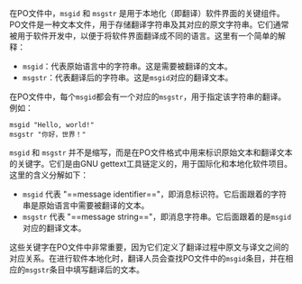 在PO文件中，`msgid` 和 `msgstr` 是用于本地化（即翻译）软件界面的关键组件。PO文件是一种文本文件，用于存储翻译字符串及其对应的原文字符串。它们通常被用于软件开发中，以便于将软件界面翻译成不同的语言。这里有一个简单的解释：

- `msgid`：代表原始语言中的字符串。这是需要被翻译的文本。
- `msgstr`：代表翻译后的字符串。这是`msgid`对应的翻译文本。

在PO文件中，每个`msgid`都会有一个对应的`msgstr`，用于指定该字符串的翻译。例如：

```
msgid "Hello, world!"
msgstr "你好，世界！"
```

`msgid` 和 `msgstr` 并不是缩写，而是在PO文件格式中用来标识原始文本和翻译文本的关键字。它们是由GNU gettext工具链定义的，用于国际化和本地化软件项目。这里的含义分解如下：

- `msgid` 代表 "==message identifier=="，即消息标识符。它后面跟着的字符串是原始语言中需要被翻译的文本。
- `msgstr` 代表 "==message string=="，即消息字符串。它后面跟着的是`msgid`对应的翻译文本。

这些关键字在PO文件中非常重要，因为它们定义了翻译过程中原文与译文之间的对应关系。在进行软件本地化时，翻译人员会查找PO文件中的`msgid`条目，并在相应的`msgstr`条目中填写翻译后的文本。